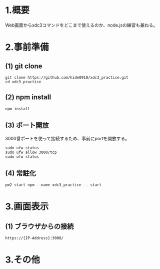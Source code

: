 # 1.概要
Web画面からxdc3コマンドをどこまで使えるのか、node.jsの練習も兼ねる。

# 2.事前準備
## (1) git clone
```
git clone https://github.com/hide0918/xdc3_practice.git
cd xdc3_practice
```
## (2) npm install
```
npm install
```
## (3) ポート開放
3000番ポートを使って接続するため、事前にportを開放する。
```
sudo ufw status
sudo ufw allow 3000/tcp
sudo ufw status
```
## (4) 常駐化
```
pm2 start npm --name xdc3_practice -- start
```

# 3.画面表示
## (1) ブラウザからの接続
```
https://[IP-Address]:3000/
```

# 3.その他

